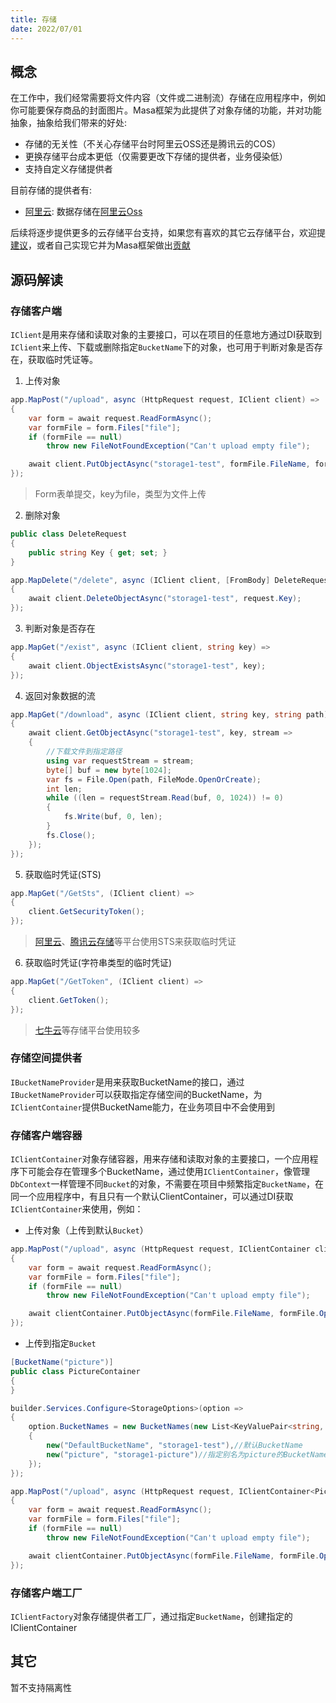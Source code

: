 ```yaml
---
title: 存储
date: 2022/07/01
---
```


## 概念

在工作中，我们经常需要将文件内容（文件或二进制流）存储在应用程序中，例如你可能要保存商品的封面图片。Masa框架为此提供了对象存储的功能，并对功能抽象，抽象给我们带来的好处:

* 存储的无关性（不关心存储平台时阿里云OSS还是腾讯云的COS）
* 更换存储平台成本更低（仅需要更改下存储的提供者，业务侵染低）
* 支持自定义存储提供者

目前存储的提供者有:

* [阿里云](/framework/contribs/support-storage/oss): 数据存储在[阿里云Oss](https://www.aliyun.com/product/oss)

后续将逐步提供更多的云存储平台支持，如果您有喜欢的其它云存储平台，欢迎提[建议](https://github.com/masastack/MASA.Contrib/issues/new)，或者自己实现它并为Masa框架做出[贡献](https://github.com/masastack/MASA.Contrib/compare)

## 源码解读

### 存储客户端

`IClient`是用来存储和读取对象的主要接口，可以在项目的任意地方通过DI获取到`IClient`来上传、下载或删除指定`BucketName`下的对象，也可用于判断对象是否存在，获取临时凭证等。

1. 上传对象

``` C#
app.MapPost("/upload", async (HttpRequest request, IClient client) =>
{
    var form = await request.ReadFormAsync();
    var formFile = form.Files["file"];
    if (formFile == null)
        throw new FileNotFoundException("Can't upload empty file");

    await client.PutObjectAsync("storage1-test", formFile.FileName, formFile.OpenReadStream());
});
``` 

> Form表单提交，key为file，类型为文件上传

2. 删除对象

``` C#
public class DeleteRequest
{
    public string Key { get; set; }
}

app.MapDelete("/delete", async (IClient client, [FromBody] DeleteRequest request) =>
{
    await client.DeleteObjectAsync("storage1-test", request.Key);
});
```

3. 判断对象是否存在

``` C#
app.MapGet("/exist", async (IClient client, string key) =>
{
    await client.ObjectExistsAsync("storage1-test", key);
});
```

4. 返回对象数据的流

``` C#
app.MapGet("/download", async (IClient client, string key, string path) =>
{
    await client.GetObjectAsync("storage1-test", key, stream =>
    {
        //下载文件到指定路径
        using var requestStream = stream;
        byte[] buf = new byte[1024];
        var fs = File.Open(path, FileMode.OpenOrCreate);
        int len;
        while ((len = requestStream.Read(buf, 0, 1024)) != 0)
        {
            fs.Write(buf, 0, len);
        }
        fs.Close();
    });
});
```

5. 获取临时凭证(STS)

``` C#
app.MapGet("/GetSts", (IClient client) =>
{
    client.GetSecurityToken();
});
```

> [阿里云](https://www.aliyun.com/product/oss)、[腾讯云存储](https://cloud.tencent.com/document/product/436)等平台使用STS来获取临时凭证

6. 获取临时凭证(字符串类型的临时凭证)

``` C#
app.MapGet("/GetToken", (IClient client) =>
{
    client.GetToken();
});
```

> [七牛云](https://www.qiniu.com/products/kodo)等存储平台使用较多

### 存储空间提供者

`IBucketNameProvider`是用来获取BucketName的接口，通过`IBucketNameProvider`可以获取指定存储空间的BucketName，为`IClientContainer`提供BucketName能力，在业务项目中不会使用到

### 存储客户端容器

`IClientContainer`对象存储容器，用来存储和读取对象的主要接口，一个应用程序下可能会存在管理多个BucketName，通过使用`IClientContainer`，像管理`DbContext`一样管理不同`Bucket`的对象，不需要在项目中频繁指定`BucketName`，在同一个应用程序中，有且只有一个默认ClientContainer，可以通过DI获取`IClientContainer`来使用，例如：

* 上传对象（上传到默认`Bucket`）

``` C#
app.MapPost("/upload", async (HttpRequest request, IClientContainer clientContainer) =>
{
    var form = await request.ReadFormAsync();
    var formFile = form.Files["file"];
    if (formFile == null)
        throw new FileNotFoundException("Can't upload empty file");

    await clientContainer.PutObjectAsync(formFile.FileName, formFile.OpenReadStream());
});
``` 

* 上传到指定`Bucket`

``` C#
[BucketName("picture")]
public class PictureContainer
{
}

builder.Services.Configure<StorageOptions>(option =>
{
    option.BucketNames = new BucketNames(new List<KeyValuePair<string, string>>()
    {
        new("DefaultBucketName", "storage1-test"),//默认BucketName
        new("picture", "storage1-picture")//指定别名为picture的BucketName为storage1-picture
    });
});

app.MapPost("/upload", async (HttpRequest request, IClientContainer<PictureContainer> clientContainer) =>
{
    var form = await request.ReadFormAsync();
    var formFile = form.Files["file"];
    if (formFile == null)
        throw new FileNotFoundException("Can't upload empty file");

    await clientContainer.PutObjectAsync(formFile.FileName, formFile.OpenReadStream());
});
```

### 存储客户端工厂

`IClientFactory`对象存储提供者工厂，通过指定`BucketName`，创建指定的IClientContainer

## 其它

暂不支持隔离性